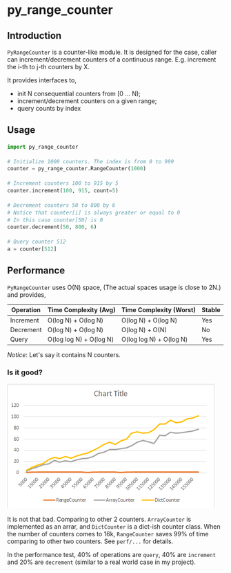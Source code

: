 # py_range_counter

##  Introduction

`PyRangeCounter` is a counter-like module. It is designed for the case,
caller can increment/decrement counters of a continuous range. E.g. 
increment the i-th to j-th counters by X.

It provides interfaces to,

- init N consequential counters from [0 ... N);
- increment/decrement counters on a given range;
- query counts by index

## Usage

```python
import py_range_counter

# Initialize 1000 counters. The index is from 0 to 999
counter = py_range_counter.RangeCounter(1000)

# Increment counters 100 to 915 by 5
counter.increment(100, 915, count=5)

# Decrement counters 50 to 800 by 6
# Notice that counter[i] is always greater or equal to 0
# In this case counter[50] is 0
counter.decrement(50, 800, 6)

# Query counter 512
a = counter[512]
```

## Performance

`PyRangeCounter` uses O(N) space, (The actual spaces usage is close to
2N.) and provides,

| Operation  | Time Complexity (Avg)   | Time Complexity (Worst) | Stable |
|------------|-------------------------|-------------------------|--------|
| Increment  | O(log N) + O(log N)     | O(log N) + O(log N)     | Yes    |
| Decrement  | O(log N) + O(log N)     | O(log N) + O(N)         | No     |
| Query      | O(log log N) + O(log N) | O(log log N) + O(log N) | Yes    |


_Notice_: Let's say it contains N counters.

### Is it good?

![Alt text](/perf/perf.png?raw=true "Performanc")

It is not that bad. Comparing to other 2 counters. `ArrayCounter` is
implemented as an arrar, and `DictCounter` is a dict-ish counter class.
When the number of counters comes to 16k, `RangeCounter` saves 99% of
time comparing to other two counters. See `perf/...` for details.

In the performance test, 40% of operations are `query`, 40% are `increment`
and 20% are `decrement` (similar to a real world case in my project).